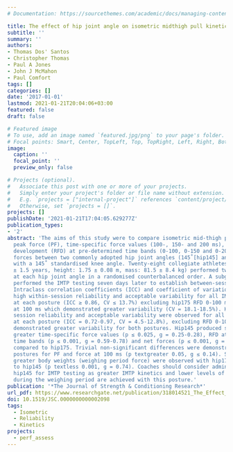 ```yaml
---
# Documentation: https://sourcethemes.com/academic/docs/managing-content/

title: The effect of hip joint angle on isometric midthigh pull kinetics
subtitle: ''
summary: ''
authors:
- Thomas Dos' Santos
- Christopher Thomas
- Paul A Jones
- John J McMahon
- Paul Comfort
tags: []
categories: []
date: '2017-01-01'
lastmod: 2021-01-21T20:04:06+03:00
featured: false
draft: false

# Featured image
# To use, add an image named `featured.jpg/png` to your page's folder.
# Focal points: Smart, Center, TopLeft, Top, TopRight, Left, Right, BottomLeft, Bottom, BottomRight.
image:
  caption: ''
  focal_point: ''
  preview_only: false

# Projects (optional).
#   Associate this post with one or more of your projects.
#   Simply enter your project's folder or file name without extension.
#   E.g. `projects = ["internal-project"]` references `content/project/deep-learning/index.md`.
#   Otherwise, set `projects = []`.
projects: []
publishDate: '2021-01-21T17:04:05.629277Z'
publication_types:
- '2'
abstract: 'The aims of this study were to compare isometric mid-thigh pull (IMTP)
  peak force (PF), time-specific force values (100-, 150- and 200 ms), rate of force
  development (RFD) at pre-determined time bands (0-100, 0-150 and 0-200 ms) and net
  forces between two commonly adopted hip joint angles (145˚[hip145] and 175˚[hip175])
  with a 145˚ standardised knee angle. Twenty-eight collegiate athletes (age: 21.7
  ± 1.5 years, height: 1.75 ± 0.08 m, mass: 81.5 ± 8.4 kg) performed two IMTP trials
  at each hip joint angle in a randomised counterbalanced order. A subgroup (n=10)
  performed the IMTP testing seven days later to establish between-session reliability.
  Intraclass correlation coefficients (ICC) and coefficient of variation (CV) demonstrated
  high within-session reliability and acceptable variability for all IMTP kinetics
  at each posture (ICC ≥ 0.86, CV ≤ 13.7%) excluding hip175 RFD 0-100 ms and net force
  at 100 ms which demonstrated greater variability (CV = 18.1-18.5%). High-between
  session reliability and acceptable variability were observed for all IMTP kinetics
  at each posture (ICC = 0.72-0.97, CV = 4.5-12.8%), excluding RFD 0-100 ms which
  demonstrated greater variability for both postures. Hip145 produced significantly
  greater time-specific force values (p ≤ 0.025, g = 0.25-0.28), RFD at pre-determined
  time bands (p ≤ 0.001, g = 0.59-0.78) and net forces (p ≤ 0.001, g = 0.57-0.74)
  compared to hip175. Trivial non-significant differences were demonstrated between
  postures for PF and force at 100 ms (p textgreater 0.05, g ≤ 0.14). Significantly
  greater body weights (weighing period force) were observed with hip175 compared
  to hip145 (p textless 0.001, g = 0.74). Coaches should consider administering a
  hip145 for IMTP testing as greater IMTP kinetics and lower levels of pre-tension
  during the weighing period are achieved with this posture.'
publication: '*The Journal of Strength & Conditioning Research*'
url_pdf: https://www.researchgate.net/publication/318014521_The_Effect_of_Hip_Joint_Angle_on_Isometric_Midthigh_Pull_Kinetics
doi: 10.1519/JSC.0000000000002098
tags:
  - Isometric
  - Reliability
  - Kinetics
projects:
  - perf_assess
---
```

